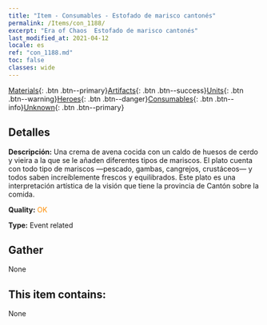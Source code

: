 ```yaml
---
title: "Item - Consumables - Estofado de marisco cantonés"
permalink: /Items/con_1188/
excerpt: "Era of Chaos  Estofado de marisco cantonés"
last_modified_at: 2021-04-12
locale: es
ref: "con_1188.md"
toc: false
classes: wide
---
```

 [Materials](/es/Items/){: .btn .btn--primary}[Artifacts](/es/Items/Artifacts/){: .btn .btn--success}[Units](/es/Items/Units/){: .btn .btn--warning}[Heroes](/es/Items/Heroes/){: .btn .btn--danger}[Consumables](/es/Items/Consumables/){: .btn .btn--info}[Unknown](/es/Items/Unknown/){: .btn .btn--primary}

## Detalles
 **Descripción:** Una crema de avena cocida con un caldo de huesos de cerdo y vieira a la que se le añaden diferentes tipos de mariscos. El plato cuenta con todo tipo de mariscos —pescado, gambas, cangrejos, crustáceos— y todos saben increíblemente frescos y equilibrados. Este plato es una interpretación artística de la visión que tiene la provincia de Cantón sobre la comida.

 **Quality:** <span style="color: #FF8C00">OK</span>

 **Type:** Event related

## Gather

  None

## This item contains:

  None

